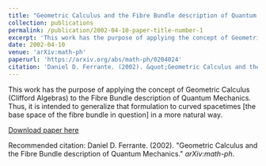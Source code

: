 ```yaml
---
title: "Geometric Calculus and the Fibre Bundle description of Quantum Mechanics"
collection: publications
permalink: /publication/2002-04-10-paper-title-number-1
excerpt: 'This work has the purpose of applying the concept of Geometric Calculus (Clifford Algebras) to the Fibre Bundle description of Quantum Mechanics. Thus, it is intended to generalize that formulation to curved spacetimes [the base space of the fibre bundle in question] in a more natural way.'
date: 2002-04-10
venue: 'arXiv:math-ph'
paperurl: 'https://arxiv.org/abs/math-ph/0204024'
citation: 'Daniel D. Ferrante. (2002). &quot;Geometric Calculus and the Fibre Bundle description of Quantum Mechanics.&quot; <i>arXiv:math-ph</i>.'
---
```

This work has the purpose of applying the concept of Geometric Calculus (Clifford Algebras) to the Fibre Bundle description of Quantum Mechanics. Thus, it is intended to generalize that formulation to curved spacetimes [the base space of the fibre bundle in question] in a more natural way.

[Download paper here](https://arxiv.org/abs/math-ph/0204024)

Recommended citation: Daniel D. Ferrante. (2002). "Geometric Calculus and the Fibre Bundle description of Quantum Mechanics." <i>arXiv:math-ph</i>.
